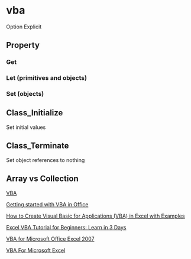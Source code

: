 # vba
Option Explicit

## Property
### Get
### Let (primitives and objects)
### Set (objects)

## Class_Initialize
Set initial values

## Class_Terminate
Set object references to nothing

## Array vs Collection

[VBA](https://www.excel-easy.com/vba.html)

[Getting started with VBA in Office](https://docs.microsoft.com/en-us/office/vba/library-reference/concepts/getting-started-with-vba-in-office)

[How to Create Visual Basic for Applications (VBA) in Excel with Examples](https://www.guru99.com/creating-your-first-visual-basic-for-applications-vba-in-excel.html)

[Excel VBA Tutorial for Beginners: Learn in 3 Days](https://www.guru99.com/vba-tutorial.html)
 
[VBA for Microsoft Office Excel 2007](http://www.functionx.com/vbaexcel/index.htm)

[VBA For Microsoft Excel](http://www.functionx.com/vbaexcel2003/index.htm)
